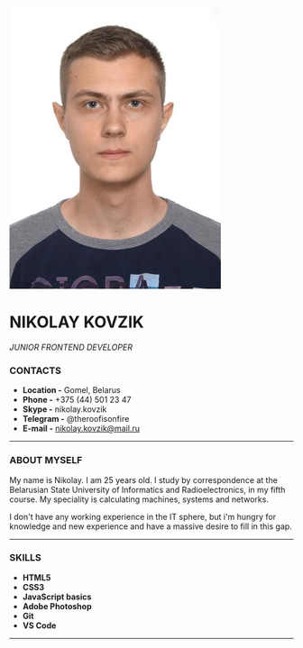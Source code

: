 
![Alt-текст](1.jpeg)

# NIKOLAY KOVZIK
 *JUNIOR FRONTEND DEVELOPER*

### CONTACTS

* **Location -**  Gomel, Belarus
* **Phone -** +375 (44) 501 23 47
* **Skype -** nikolay.kovzik
* **Telegram -** @theroofisonfire
* **E-mail -** nikolay.kovzik@mail.ru

*******

### ABOUT MYSELF

My name is Nikolay. I am 25 years  old. I study by correspondence at the Belarusian State University of Informatics and Radioelectronics, in my fifth course. My speciality is calculating machines, systems and networks.

I don't have any working experience in the IT sphere, but i'm hungry for knowledge and new experience and have a massive desire to fill in this gap.

*******

### SKILLS

* **HTML5**
* **CSS3**
* **JavaScript basics**
* **Adobe Photoshop**
* **Git**
* **VS Code**

*******